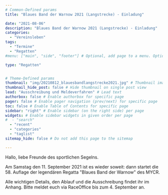 ```yaml
---
# Common-Defined params
title: "Blaues Band der Warnow 2021 (Langstrecke) - Einladung"

date: "2021-08-06"
description: "Blaues Band der Warnow 2021 (Langstrecke) - Einladung"
categories:
  - "Vereinsleben"
tags:
  - "Termine"
  - "Regatten"
#menu: ["main", "side", "footer"] # Optional, add page to a menu. Options: main, side, footer

type: "Regatten"


# Theme-Defined params
thumbnail: "img/20210812_blauesbandlangstrecke2021.jpg" # Thumbnail image
thumbnail_hide_post: false # Hide thumbnail on single post view
lead: "Ausschreibung und Meldeverfahren" # Lead text
authorbox: false # Enable authorbox for specific page
pager: false # Enable pager navigation (prev/next) for specific page
toc: false # Enable Table of Contents for specific page
sidebar: "right" # Enable sidebar (on the right side) per page
widgets: # Enable sidebar widgets in given order per page
#  - "search"
  - "recent"
  - "categories"
  - "taglist"
sitemap_hide: false # Do not add this page to the sitemap

---
```


Hallo, liebe Freunde des sportlichen Segelns.

Am Samstag den 11. September 2021 ist es wieder soweit: dann startet die 58. Auflage der legendären Regatta "Blaues Band der Warnow" des MYCR.

Alle wichtigen Details, den Ablauf und die Ausschreibung findet ihr im Anhang. Bitte meldet euch via RaceOffice bis zum 4. September an.
